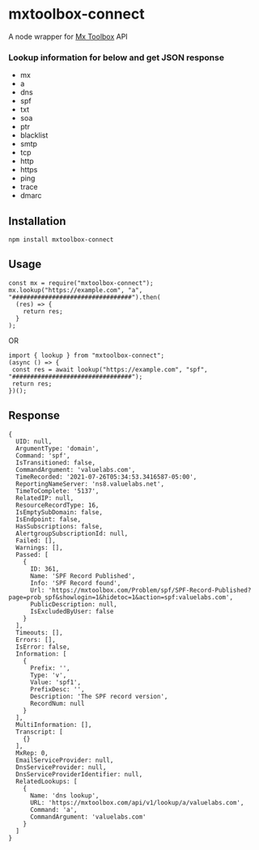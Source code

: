 # mxtoolbox-connect
A node wrapper for [Mx Toolbox](https://mxtoolbox.com/user/api) API

### Lookup information for below and get JSON response
* mx
* a
* dns
* spf
* txt
* soa
* ptr
* blacklist
* smtp
* tcp
* http
* https
* ping
* trace
* dmarc

## Installation

```
npm install mxtoolbox-connect
```

## Usage

```
const mx = require("mxtoolbox-connect");
mx.lookup("https://example.com", "a", "#################################").then(
  (res) => {
    return res;
  }
);
```

OR

```
import { lookup } from "mxtoolbox-connect";
(async () => {
 const res = await lookup("https://example.com", "spf", "#################################");
 return res;
})();
```

## Response

```
{
  UID: null,
  ArgumentType: 'domain',
  Command: 'spf',
  IsTransitioned: false,
  CommandArgument: 'valuelabs.com',
  TimeRecorded: '2021-07-26T05:34:53.3416587-05:00',
  ReportingNameServer: 'ns8.valuelabs.net',
  TimeToComplete: '5137',
  RelatedIP: null,
  ResourceRecordType: 16,
  IsEmptySubDomain: false,
  IsEndpoint: false,
  HasSubscriptions: false,
  AlertgroupSubscriptionId: null,
  Failed: [],
  Warnings: [],
  Passed: [
    {
      ID: 361,
      Name: 'SPF Record Published',
      Info: 'SPF Record found',
      Url: 'https://mxtoolbox.com/Problem/spf/SPF-Record-Published?page=prob_spf&showlogin=1&hidetoc=1&action=spf:valuelabs.com',
      PublicDescription: null,
      IsExcludedByUser: false
    }
  ],
  Timeouts: [],
  Errors: [],
  IsError: false,
  Information: [
    {
      Prefix: '',
      Type: 'v',
      Value: 'spf1',
      PrefixDesc: '',
      Description: 'The SPF record version',
      RecordNum: null
    }
  ],
  MultiInformation: [],
  Transcript: [
    {}
  ],
  MxRep: 0,
  EmailServiceProvider: null,
  DnsServiceProvider: null,
  DnsServiceProviderIdentifier: null,
  RelatedLookups: [
    {
      Name: 'dns lookup',
      URL: 'https://mxtoolbox.com/api/v1/lookup/a/valuelabs.com',
      Command: 'a',
      CommandArgument: 'valuelabs.com'
    }
  ]
}
```